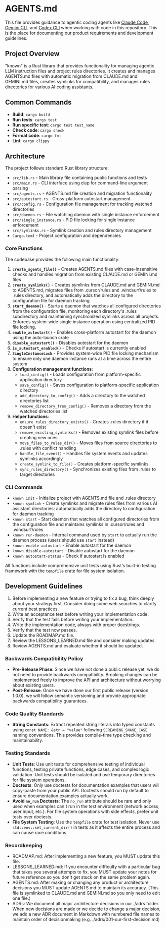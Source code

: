 # AGENTS.md

This file provides guidance to agentic coding agents like [Claude Code](https://claude.ai/code), [Gemini CLI](https://github.com/google-gemini/gemini-cli), and [Codex CLI](https://github.com/openai/codex) when working with code in this repository. This is the place for documenting our product requirements and development guidelines.

## Project Overview

"known" is a Rust library that provides functionality for managing agentic LLM instruction files and project rules directories. It creates and manages AGENTS.md files with automatic migration from CLAUDE.md and GEMINI.md files, creates symlinks for compatibility, and manages rules directories for various AI coding assistants.

## Common Commands

- **Build**: `cargo build`
- **Run tests**: `cargo test`
- **Run specific test**: `cargo test test_name`
- **Check code**: `cargo check`
- **Format code**: `cargo fmt`
- **Lint**: `cargo clippy`

## Architecture

The project follows standard Rust library structure:
- `src/lib.rs` - Main library file containing public functions and tests
- `src/main.rs` - CLI interface using clap for command-line argument parsing
- `src/agents.rs` - AGENTS.md file creation and migration functionality
- `src/autostart.rs` - Cross-platform autostart management
- `src/config.rs` - Configuration file management for tracking watched directories
- `src/daemon.rs` - File watching daemon with single instance enforcement
- `src/single_instance.rs` - PID file locking for single instance enforcement
- `src/symlinks.rs` - Symlink creation and rules directory management
- `Cargo.toml` - Project configuration and dependencies

### Core Functions

The codebase provides the following main functionality:

1. **`create_agents_file()`** - Creates AGENTS.md files with case-insensitive checks and handles migration from existing CLAUDE.md or GEMINI.md files
2. **`create_symlinks()`** - Creates symlinks from CLAUDE.md and GEMINI.md to AGENTS.md, migrates files from .cursor/rules and .windsurf/rules to .rules directory, and automatically adds the directory to the configuration file for daemon tracking
3. **`start_daemon()`** - Starts a daemon that watches all configured directories from the configuration file, monitoring each directory's .rules subdirectory and maintaining synchronized symlinks across all projects. Enforces system-wide single instance operation using centralized PID file locking.
4. **`enable_autostart()`** - Enables cross-platform autostart for the daemon using the auto-launch crate
5. **`disable_autostart()`** - Disables autostart for the daemon
6. **`is_autostart_enabled()`** - Checks if autostart is currently enabled
7. **`SingleInstanceLock`** - Provides system-wide PID file locking mechanism to ensure only one daemon instance runs at a time across the entire system
8. **Configuration management functions**:
   - `load_config()` - Loads configuration from platform-specific application directory
   - `save_config()` - Saves configuration to platform-specific application directory
   - `add_directory_to_config()` - Adds a directory to the watched directories list
   - `remove_directory_from_config()` - Removes a directory from the watched directories list
9. **Helper functions**:
   - `ensure_rules_directory_exists()` - Creates .rules directory if it doesn't exist
   - `remove_existing_symlinks()` - Removes existing symlink files before creating new ones
   - `move_files_to_rules_dir()` - Moves files from source directories to .rules with conflict handling
   - `handle_file_event()` - Handles file system events and updates symlinks accordingly
   - `create_symlink_to_file()` - Creates platform-specific symlinks
   - `sync_rules_directory()` - Synchronizes existing files from .rules to target directories

### CLI Commands

- `known init` - Initialize project with AGENTS.md file and .rules directory
- `known symlink` - Create symlinks and migrate rules files from various AI assistant directories; automatically adds the directory to configuration for daemon tracking
- `known start` - Start daemon that watches all configured directories from the configuration file and maintains symlinks in .cursor/rules and .windsurf/rules
- `known run-daemon` - Internal command used by `start` to actually run the daemon process (users should use `start` instead)
- `known enable-autostart` - Enable autostart for the daemon
- `known disable-autostart` - Disable autostart for the daemon
- `known autostart-status` - Check if autostart is enabled

All functions include comprehensive unit tests using Rust's built-in testing framework with the `tempfile` crate for file system isolation.

## Development Guidelines

1. Before implementing a new feature or trying to fix a bug, think deeply about your strategy first. Consider doing some web searches to clarify current best practices.
2. Write an acceptance test before writing your implementation code.
3. Verify that the test fails before writing your implementation.
4. Write the implementation code, always with proper docstrings.
5. Verify that the test now passes.
6. Update the ROADMAP.md file.
7. Review the LESSONS_LEARNED.md file and consider making updates.
8. Review AGENTS.md and evaluate whether it should be updated.

### Backwards Compatibility Policy
- **Pre-Release Phase**: Since we have not done a public release yet, we do not need to provide backwards compatibility. Breaking changes can be implemented freely to improve the API and architecture without worrying about existing users.
- **Post-Release**: Once we have done our first public release (version 1.0.0), we will follow semantic versioning and provide appropriate backwards compatibility guarantees.

### Code Quality Standards
- **String Constants**: Extract repeated string literals into typed constants using `const NAME: &str = "value"` following `SCREAMING_SNAKE_CASE` naming conventions. This provides compile-time type checking and maintainability.

### Testing Standards
- **Unit Tests**: Use unit tests for comprehensive testing of individual functions, testing private functions, edge cases, and complex logic validation. Unit tests should be isolated and use temporary directories for file system operations.
- **Doctests**: Only use doctests for documentation examples that users will copy-paste from your public API. Doctests should run by default to ensure documentation examples actually work.
- **Avoid `no_run` Doctests**: The `no_run` attribute should be rare and only used when examples can't run in the test environment (network access, user input, etc.). For file system operations with side effects, prefer unit tests over doctests.
- **File System Testing**: Use the `tempfile` crate for test isolation. Never use `std::env::set_current_dir()` in tests as it affects the entire process and can cause race conditions.

### Recordkeeping
- ROADMAP.md: After implementing a new feature, you MUST update this file.
- LESSONS_LEARNED.md: If you encounter difficulty with a particular bug that takes you several attempts to fix, you MUST update your notes for future reference so you don't get stuck on the same problem again.
- AGENTS.md: After making or changing any product or architecture decisions you MUST update AGENTS.md to maintain its accuracy. (This file is symlinked to CLAUDE.md and GEMINI.md so you only need to edit one file.)
- ADRs: We document all major architecture decisions in our ./adrs folder. When new decisions are made or we decide to change a major decision, we add a new ADR document in Markdown with numbered file names to maintain order of decisionmaking (e.g. ./adrs/001-our-first-decision.md)
